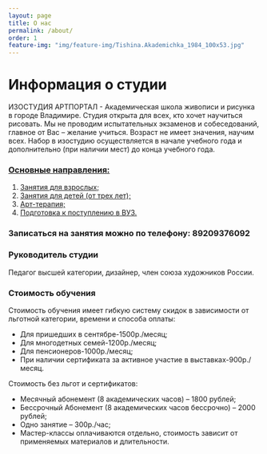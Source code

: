 ```yaml
---
layout: page
title: О нас
permalink: /about/
order: 1
feature-img: "img/feature-img/Tishina.Akademichka_1984_100x53.jpg"
---
```

# Информация о студии
ИЗОСТУДИЯ АРТПОРТАЛ - Академическая школа живописи и рисунка в городе Владимире. Студия открыта для всех, кто хочет научиться рисовать. Мы не проводим испытательных экзаменов и собеседований, главное от Вас – желание учиться. Возраст не имеет значения, научим всех. Набор в изостудию осуществляется в начале учебного года и дополнительно (при наличии мест) до конца учебного года.
<h3><strong><a href="http://104.236.233.255/programm/">Основные направления:</a></strong></h3>
<ol>
  <li><a href="/programm/index.html#lesson-for-adults">Занятия для взрослых;</a></li>
  <li><a href="/programm/index.html#lesson-for-children">Занятия для детей (от трех лет);</a></li>
  <li><a href="/art-therapy">Арт-терапия;</a>
  <li><a href="/programm/index.html#preparation-for-exams">Подготовка к поступлению в ВУЗ.</a></li>
</ol>


<h3><strong>Записаться на занятия можно по телефону: 89209376092</strong></h3>
<h3><strong>Руководитель студии</strong></h3>
Педагог высшей категории, дизайнер, член союза художников России.
<h3>Стоимость обучения</h3>
Стоимость обучения имеет гибкую систему скидок в зависимости от льготной категории, времени и способа оплаты:
<ul>
  <li>Для пришедших в сентябре-1500р./месяц;</li>
  <li>Для многодетных семей-1200р./месяц;</li>
  <li>Для пенсионеров-1000р./месяц;</li>
  <li>При наличии сертификата за активное участие в выставках-900р./месяц.</li>
</ul>
Стоимость без льгот и сертификатов:
<ul>
  <li>Месячный абонемент (8 академических часов) – 1800 рублей;</li>
  <li>Бессрочный Абонемент (8 академических часов бессрочно) – 2000 рублей;</li>
  <li>Одно занятие – 300р./час;</li>
  <li>Мастер-классы оплачиваются отдельно, стоимость зависит от применяемых материалов и длительности.</li>
</ul>